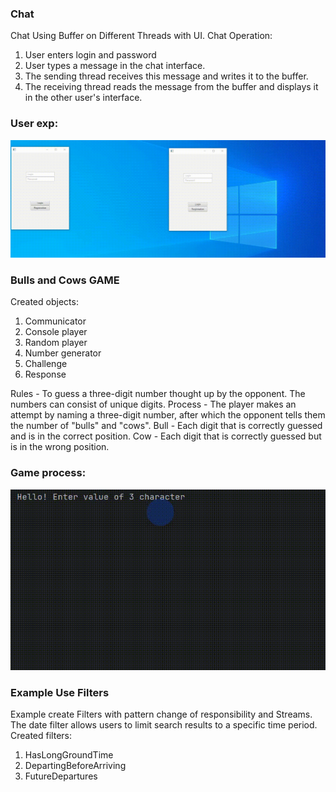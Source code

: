 ### Chat
Chat Using Buffer on Different Threads with UI.
Chat Operation:
1.  User enters login and password
2. User types a message in the chat interface.
3. The sending thread receives this message and writes it to the buffer.
4. The receiving thread reads the message from the buffer and displays it in the other user's interface.

### User exp:
![Alt Text](https://github.com/IR-gitt/JavaLearning/blob/master/chat/ChatProc.gif)

### Bulls and Cows GAME 
Created objects:
1. Communicator
2. Console player
3. Random player
4. Number generator
5. Challenge
6. Response

Rules - To guess a three-digit number thought up by the opponent. The numbers can consist of unique digits.
Process - The player makes an attempt by naming a three-digit number, after which the opponent tells them the number of "bulls" and "cows". 
Bull - Each digit that is correctly guessed and is in the correct position.
Cow - Each digit that is correctly guessed but is in the wrong position.
### Game process:
![Alt Text](https://github.com/IR-gitt/JavaLearning/blob/master/GameBullsAndCows/BullAndCowGP.gif)

### Example Use Filters
Example create Filters with pattern change of responsibility and Streams.
The date filter allows users to limit search results to a specific time period.
Created filters:
1. HasLongGroundTime
2. DepartingBeforeArriving
3. FutureDepartures



